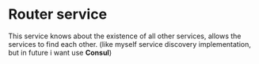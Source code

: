 # Router service

This service knows about the existence of all other services, allows the services to find each other. (like myself service discovery implementation, but in future i want use **Consul**)